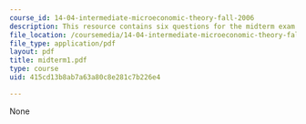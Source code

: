 ```yaml
---
course_id: 14-04-intermediate-microeconomic-theory-fall-2006
description: This resource contains six questions for the midterm exam.
file_location: /coursemedia/14-04-intermediate-microeconomic-theory-fall-2006/415cd13b8ab7a63a80c8e281c7b226e4_midterm1.pdf
file_type: application/pdf
layout: pdf
title: midterm1.pdf
type: course
uid: 415cd13b8ab7a63a80c8e281c7b226e4

---
```

None